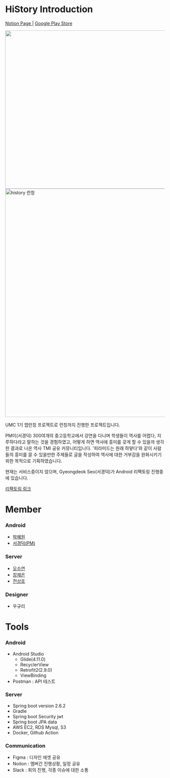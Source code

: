 # HiStory Introduction
<A href = "https://bit.ly/3xYqn07"> Notion Page </A> | <A href = "https://play.google.com/store/apps/details?id=com.umc.history&pli=1"> Google Play Store </A>
<br>

<img src="https://user-images.githubusercontent.com/90203250/216499152-1c8a667c-ef09-403a-82ad-1d7723173802.png" width="600" height="500">
<br>
<img width="722" alt="history 런칭" src="https://user-images.githubusercontent.com/97431902/211139998-5a5f95b4-c8de-421e-ab7b-dec39d88fa0f.PNG">

UMC 1기 앱런칭 프로젝트로 런칭까지 진행한 프로젝트입니다.

PM이(서경덕) 300여개의 중고등학교에서 강연을 다니며 학생들이 역사를 어렵다, 지루하다라고 말하는 것을 경험하였고, 어떻게 하면 역사에 흥미를 갖게 할 수 있을까 생각한 결과로
나온 역사 TMI 공유 커뮤니티입니다. '피라미드는 원래 하얗다'와 같이 사람들의 흥미를 끌 수 있을만한 주제들로 글을 작성하여 역사에 대한 거부감을 완화시키기 위한 목적으로 기획하였습니다.

현재는 서비스중이지 않으며, Gyeongdeok Seo(서경덕)가 Android 리팩토링 진행중에 있습니다.

[리팩토링 링크](https://github.com/duck-positive/HiStory_Refactoring)


# Member
### Android
* [박혜원](https://github.com/hiwonwon)
* [서경덕(PM)](https://github.com/duck-positive)
### Server
* [오수연](https://github.com/otndus)
* [장채은](https://github.com/chaerlo127) 
* [전상호](https://github.com/sangho-jeon)
### Designer
* 우규리 

# Tools

### Android
* Android Studio
  * Glide(4.11.0)
  * RecyclerView
  * Retrofit2(2.9.0)
  * ViewBinding
* Postman : API 테스트

### Server
* Spring boot version 2.6.2
* Gradle 
* Spring boot Security jwt
* Spring boot JPA data
* AWS EC2, RDS Mysql, S3
* Docker, Github Action

### Communication
* Figma : 디자인 에셋 공유
* Noiton : 멤버간 진행상황, 일정 공유
* Slack : 회의 진행, 각종 이슈에 대한 소통
